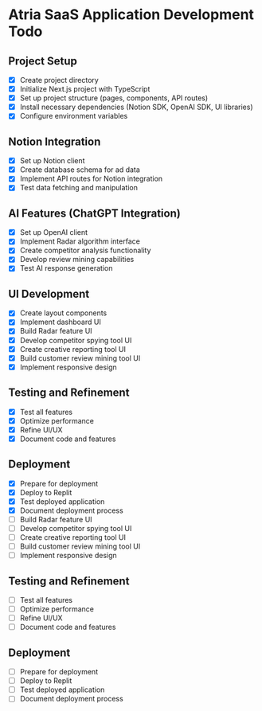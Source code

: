 # Atria SaaS Application Development Todo

## Project Setup
- [x] Create project directory
- [x] Initialize Next.js project with TypeScript
- [x] Set up project structure (pages, components, API routes)
- [x] Install necessary dependencies (Notion SDK, OpenAI SDK, UI libraries)
- [x] Configure environment variables

## Notion Integration
- [x] Set up Notion client
- [x] Create database schema for ad data
- [x] Implement API routes for Notion integration
- [x] Test data fetching and manipulation

## AI Features (ChatGPT Integration)
- [x] Set up OpenAI client
- [x] Implement Radar algorithm interface
- [x] Create competitor analysis functionality
- [x] Develop review mining capabilities
- [x] Test AI response generation

## UI Development
- [x] Create layout components
- [x] Implement dashboard UI
- [x] Build Radar feature UI
- [x] Develop competitor spying tool UI
- [x] Create creative reporting tool UI
- [x] Build customer review mining tool UI
- [x] Implement responsive design

## Testing and Refinement
- [x] Test all features
- [x] Optimize performance
- [x] Refine UI/UX
- [x] Document code and features

## Deployment
- [x] Prepare for deployment
- [x] Deploy to Replit
- [x] Test deployed application
- [x] Document deployment process
- [ ] Build Radar feature UI
- [ ] Develop competitor spying tool UI
- [ ] Create creative reporting tool UI
- [ ] Build customer review mining tool UI
- [ ] Implement responsive design

## Testing and Refinement
- [ ] Test all features
- [ ] Optimize performance
- [ ] Refine UI/UX
- [ ] Document code and features

## Deployment
- [ ] Prepare for deployment
- [ ] Deploy to Replit
- [ ] Test deployed application
- [ ] Document deployment process
